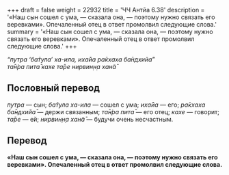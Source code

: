 +++
draft = false
weight = 22932
title = 'ЧЧ Антйа 6.38'
description = '«Наш сын сошел с ума, — сказала она, — поэтому нужно связать его веревками». Опечаленный отец в ответ промолвил следующие слова.'
summary = '«Наш сын сошел с ума, — сказала она, — поэтому нужно связать его веревками». Опечаленный отец в ответ промолвил следующие слова.'
+++

_“путра ‘ба̄тула’ ха-ила,_ _иха̄йа ра̄кхаха ба̄ндхийа̄_”  
_та̄н̇ра пита̄ кахе та̄ре нирвин̣н̣а хан̃а̄_

## Пословный перевод

_путра_ — сын; _ба̄тула_ _ха_\-_ила_ — сошел с ума; _иха̄йа_ — его; _ра̄кхаха_ _ба̄ндхийа̄_ — держи связанным; _та̄н̇ра_ _пита̄_ — его отец; _кахе_ — говорит; _та̄ре_ — ей; _нирвин̣н̣а_ _хан̃а̄_ — будучи очень несчастным.

## Перевод

**«Наш сын сошел с ума, — сказала она, — поэтому нужно связать его веревками». Опечаленный отец в ответ промолвил следующие слова.**
